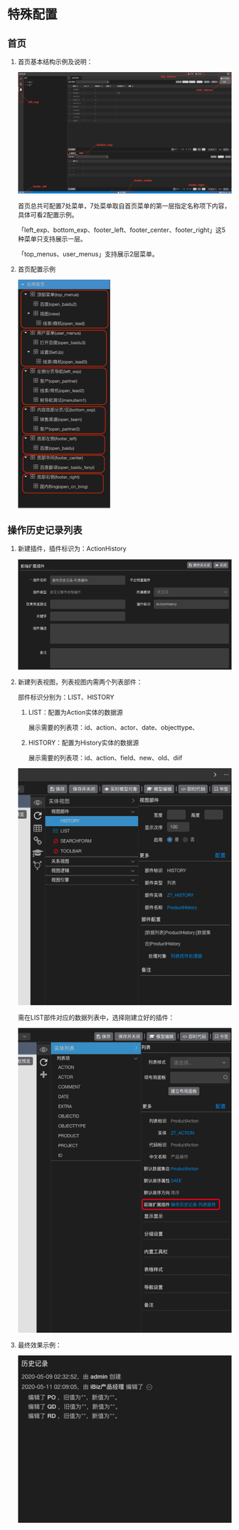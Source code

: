 # 特殊配置

## 首页

  1. 首页基本结构示例及说明：

     ![首页配置分布](assets/home2.png)

     首页总共可配置7处菜单，7处菜单取自首页菜单的第一层指定名称项下内容，具体可看2配置示例。

     「left_exp、bottom_exp、footer_left、footer_center、footer_right」这5种菜单只支持展示一层。

     「top_menus、user_menus」支持展示2层菜单。

  2. 首页配置示例

     <img src="assets/home1.png" alt="首页配置示例" style="zoom: 50%;" />

## 操作历史记录列表

  1. 新建插件，插件标识为：ActionHistory

     ![image-20200521165147677](assets/image-20200521165147677.png)

  2. 新建列表视图，列表视图内需两个列表部件：

     部件标识分别为：LIST、HISTORY

     1. LIST：配置为Action实体的数据源

        展示需要的列表项：id、action、actor、date、objecttype、

     2. HISTORY：配置为History实体的数据源

        展示需要的列表项：id、action、field、new、old、diif

     ![image-20200521165319788](assets/image-20200521165319788.png)

     需在LIST部件对应的数据列表中，选择刚建立好的插件：

     ![image-20200521165749070](assets/image-20200521165749070.png)

  3. 最终效果示例：

     ![image-20200521165849033](assets/image-20200521165849033.png)